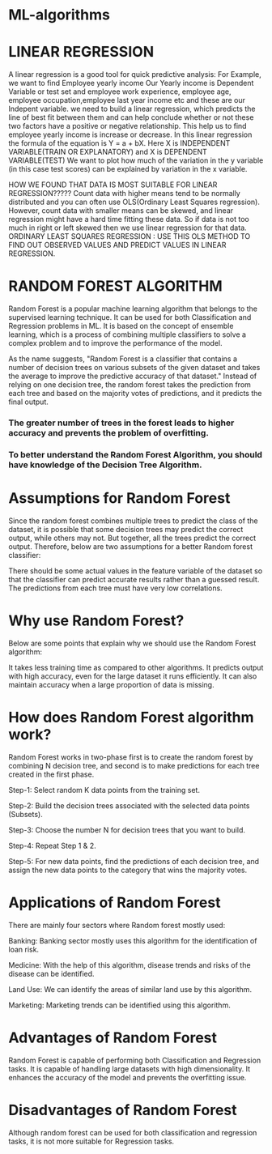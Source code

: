 # ML-algorithms
#  LINEAR REGRESSION      ######################################
A linear regression is a good tool for quick predictive analysis: 
For Example, we want to find Employee yearly income Our Yearly income is Dependent Variable or test set
and employee work experience, employee age, employee occupation,employee last year income etc and these are our Indepent variable.
we need to build a linear regression, which predicts the line of best fit between them and can help conclude whether or not these two factors have a positive or negative relationship. 
This help us to find employee yearly income is increase or decrease.
In this linear regression the formula of the equation is Y = a + bX. Here X is INDEPENDENT VARIABLE(TRAIN OR EXPLANATORY) and X is DEPENDENT VARIABLE(TEST)
We want to plot how much of the variation in the y variable (in this case test scores) can be explained by variation in the x variable.

HOW WE FOUND THAT DATA IS MOST SUITABLE FOR LINEAR REGRESSION?????
Count data with higher means tend to be normally distributed and you can often use OLS(Ordinary Least Squares regression). However, count data with smaller means can be skewed, and linear regression might have a hard time fitting these data. So if data is not too much in right or left skewed then we use linear regression for that data.
ORDINARY LEAST SQUARES REGRESSION : USE THIS OLS METHOD TO FIND OUT OBSERVED VALUES AND PREDICT VALUES IN LINEAR REGRESSION.

# RANDOM FOREST ALGORITHM
Random Forest is a popular machine learning algorithm that belongs to the supervised learning technique. It can be used for both Classification and Regression problems in ML. It is based on the concept of ensemble learning, which is a process of combining multiple classifiers to solve a complex problem and to improve the performance of the model.

As the name suggests, "Random Forest is a classifier that contains a number of decision trees on various subsets of the given dataset and takes the average to improve the predictive accuracy of that dataset." Instead of relying on one decision tree, the random forest takes the prediction from each tree and based on the majority votes of predictions, and it predicts the final output.

### The greater number of trees in the forest leads to higher accuracy and prevents the problem of overfitting.
### To better understand the Random Forest Algorithm, you should have knowledge of the Decision Tree Algorithm.

# Assumptions for Random Forest
Since the random forest combines multiple trees to predict the class of the dataset, it is possible that some decision trees may predict the correct output, while others may not. But together, all the trees predict the correct output. Therefore, below are two assumptions for a better Random forest classifier:

There should be some actual values in the feature variable of the dataset so that the classifier can predict accurate results rather than a guessed result.
The predictions from each tree must have very low correlations.

# Why use Random Forest?
Below are some points that explain why we should use the Random Forest algorithm:

It takes less training time as compared to other algorithms.
It predicts output with high accuracy, even for the large dataset it runs efficiently.
It can also maintain accuracy when a large proportion of data is missing.

# How does Random Forest algorithm work?
Random Forest works in two-phase first is to create the random forest by combining N decision tree, and second is to make predictions for each tree created in the first phase.

Step-1: Select random K data points from the training set.

Step-2: Build the decision trees associated with the selected data points (Subsets).

Step-3: Choose the number N for decision trees that you want to build.

Step-4: Repeat Step 1 & 2.

Step-5: For new data points, find the predictions of each decision tree, and assign the new data points to the category that wins the majority votes.

# Applications of Random Forest
There are mainly four sectors where Random forest mostly used:

Banking: Banking sector mostly uses this algorithm for the identification of loan risk.

Medicine: With the help of this algorithm, disease trends and risks of the disease can be identified.

Land Use: We can identify the areas of similar land use by this algorithm.

Marketing: Marketing trends can be identified using this algorithm.

# Advantages of Random Forest
Random Forest is capable of performing both Classification and Regression tasks.
It is capable of handling large datasets with high dimensionality.
It enhances the accuracy of the model and prevents the overfitting issue.

# Disadvantages of Random Forest
Although random forest can be used for both classification and regression tasks, it is not more suitable for Regression tasks.



